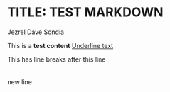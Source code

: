 # TITLE: TEST MARKDOWN

Jezrel Dave Sondia


This is a <b>test content</b>
<u>Underline text</u>

This has line breaks after this line <br><br><br> new line